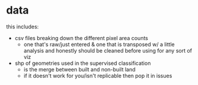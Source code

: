 # data
this includes:
- csv files breaking down the different pixel area counts 
  - one that's raw/just entered & one that is transposed w/ a little analysis and honestly should be cleaned before using for any sort of viz
- shp of geometries used in the supervised classification
  - is the merge between built and non-built land
  - if it doesn't work for you/isn't replicable then pop it in issues
